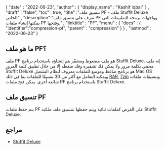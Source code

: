 {
  "date" : "2022-06-23",
  "author" : {
    "display_name" : "Kashif Iqbal"
} ,
  "draft" : "false",
  "toc" : true,
  "title" :"تنسيق ملف PF - ملف Stuffit Deluxe الخاص" ,
  "description":"تعرف على تنسيق ملف PF وواجهات برمجة التطبيقات التي يمكنها إنشاء ملفات PF وفتحها." ,
  "linktitle" : "PF",
  "menu" : {
    "docs" : {
      "identifier":"compression-pf",
      "parent" : "compression"
}
} ,
  "lastmod" : "2022-06-23"
}

## ما هو ملف PF؟

ملف PF هو ملف مضغوط ومشفّر يتم إنشاؤه باستخدام برنامج Stuffit Deluxe. إنه ملف محمي بكلمة مرور ولا يمكن فك تشفيره وفك ضغطه إلا من خلال تطبيق كلمة المرور. Stuffit Deluxe هو برنامج ضاغط وموسع للملفات معروف لنظام التشغيل Mac OS ويمكنه التعامل مع أكثر من 30 تنسيقًا للملفات بما في ذلك [RAR](/ar/compression/rar/), [7zip](/ar/compression/7z/) وتنسيقات ملفات شائعة أخرى. يمكن فتح ملفات PF باستخدام برنامج Stuffit Deluxe.

## تنسيق ملف PF

يتم حفظ ملفات PF على القرص كملفات ثنائية ويتم حفظها بتنسيق ملف ملكية Stuffit Deluxe.

## مراجع

* [Stuffit Deluxe](https://stuffit-deluxe.en.softonic.com/mac)
